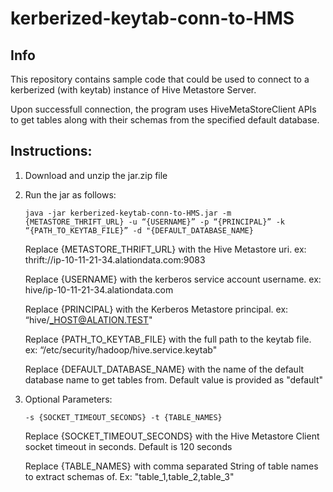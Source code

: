 # kerberized-keytab-conn-to-HMS

## Info
This repository contains sample code that could be used to connect to a kerberized (with keytab) instance of Hive Metastore Server. 

Upon successfull connection, the program uses HiveMetaStoreClient APIs to get tables along with their schemas from the specified default database.
## Instructions:
1. Download and unzip the jar.zip file
2. Run the jar as follows:
    ```
    java -jar kerberized-keytab-conn-to-HMS.jar -m {METASTORE_THRIFT_URL} -u “{USERNAME}” -p “{PRINCIPAL}” -k “{PATH_TO_KEYTAB_FILE}” -d "{DEFAULT_DATABASE_NAME}
    ```
 
    Replace {METASTORE_THRIFT_URL} with the Hive Metastore uri. ex: thrift://ip-10-11-21-34.alationdata.com:9083
    
    Replace {USERNAME} with the kerberos service account username. ex: hive/ip-10-11-21-34.alationdata.com
    
    Replace {PRINCIPAL} with the Kerberos Metastore principal. ex: “hive/_HOST@ALATION.TEST"
    
    Replace {PATH_TO_KEYTAB_FILE} with the full path to the keytab file. ex: “/etc/security/hadoop/hive.service.keytab"
    
    Replace {DEFAULT_DATABASE_NAME} with the name of the default database name to get tables from. Default value is provided as "default"
3. Optional Parameters:
   ```
   -s {SOCKET_TIMEOUT_SECONDS} -t {TABLE_NAMES}
   ```
   
   Replace {SOCKET_TIMEOUT_SECONDS} with the Hive Metastore Client socket timeout in seconds. Default is 120 seconds
   
   Replace {TABLE_NAMES} with comma separated String of table names to extract schemas of. Ex: "table_1,table_2,table_3"

